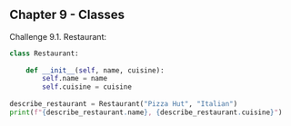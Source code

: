 ## Chapter 9 - Classes
Challenge 9.1. Restaurant:
```python
class Restaurant:
    
    def __init__(self, name, cuisine):
        self.name = name
        self.cuisine = cuisine
    
describe_restaurant = Restaurant("Pizza Hut", "Italian")
print(f"{describe_restaurant.name}, {describe_restaurant.cuisine}")
```
